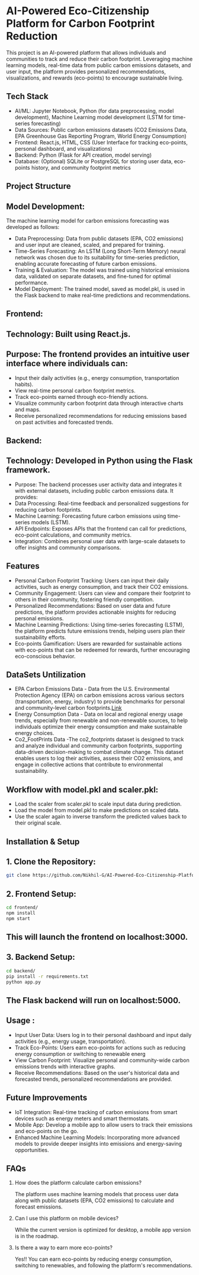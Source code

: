 
# AI-Powered Eco-Citizenship Platform for Carbon Footprint Reduction

This project is an AI-powered platform that allows individuals and communities to track and reduce their carbon footprint. Leveraging machine learning models, real-time data from public carbon emissions datasets, and user input, the platform provides personalized recommendations, visualizations, and rewards (eco-points) to encourage sustainable living.

## Tech Stack

- AI/ML: Jupyter Notebook, Python (for data preprocessing, model development), Machine Learning model development (LSTM for time-series forecasting)
- Data Sources: Public carbon emissions datasets (CO2 Emissions Data, EPA Greenhouse Gas Reporting Program, World Energy Consumption)
- Frontend: React.js, HTML, CSS (User Interface for tracking eco-points, personal dashboard, and visualizations)
- Backend: Python (Flask for API creation, model serving)
- Database: (Optional) SQLite or PostgreSQL for storing user data, eco-points history, and community footprint metrics

## Project Structure

## Model Development:

The machine learning model for carbon emissions forecasting was developed as follows:

- Data Preprocessing: Data from public datasets (EPA, CO2 emissions) and user input are cleaned, scaled, and prepared for training.
- Time-Series Forecasting: An LSTM (Long Short-Term Memory) neural network was chosen due to its suitability for time-series prediction, enabling accurate forecasting of future carbon emissions.
- Training & Evaluation: The model was trained using historical emissions data, validated on separate datasets, and fine-tuned for optimal performance.
- Model Deployment: The trained model, saved as model.pkl, is used in the Flask backend to make real-time predictions and recommendations.

## Frontend:
## Technology: Built using React.js.
## Purpose: The frontend provides an intuitive user interface where individuals can:
- Input their daily activities (e.g., energy consumption, transportation habits).
- View real-time personal carbon footprint metrics.
- Track eco-points earned through eco-friendly actions.
- Visualize community carbon footprint data through interactive charts and maps.
- Receive personalized recommendations for reducing emissions based on past activities and forecasted trends.

## Backend:
  ##  Technology: Developed in Python using the Flask framework.
- Purpose: The backend processes user activity data and integrates it with external datasets, including public carbon emissions data. It provides:
- Data Processing: Real-time feedback and personalized suggestions for reducing carbon footprints.
- Machine Learning: Forecasting future carbon emissions using time-series models (LSTM).
- API Endpoints: Exposes APIs that the frontend can call for predictions, eco-point calculations, and community metrics.
- Integration: Combines personal user data with large-scale datasets to offer insights and community comparisons.


## Features

- Personal Carbon Footprint Tracking: Users can input their daily activities, such as energy consumption, and track their CO2 emissions.
- Community Engagement: Users can view and compare their footprint to others in their community, fostering friendly competition.
- Personalized Recommendations: Based on user data and future predictions, the platform provides actionable insights for reducing personal emissions.
- Machine Learning Predictions: Using time-series forecasting (LSTM), the platform predicts future emissions trends, helping users plan their sustainability efforts.
- Eco-points Gamification: Users are rewarded for sustainable actions with eco-points that can be redeemed for rewards, further encouraging eco-conscious behavior.


 ## DataSets Untilization 

- EPA Carbon Emissions Data      - Data from the U.S. Environmental Protection Agency (EPA) on carbon emissions across various sectors (transportation, energy, industry) to provide benchmarks for personal and community-level carbon footprints.[Link](https://www.epa.gov/system/files/other-files/2024-10/2023_data_summary_spreadsheets.zip)
-  Energy Consumption Data      - Data on local and regional energy usage trends, especially from renewable and non-renewable sources, to help individuals optimize their energy consumption and make sustainable energy choices.
-  Co2_FootPrints Data               -The co2_footprints dataset is designed to track and analyze individual and community carbon footprints, supporting data-driven decision-making to combat climate change. This dataset enables users to log their activities, assess their CO2 emissions, and engage in collective actions that contribute to environmental sustainability.

## Workflow with model.pkl and scaler.pkl:

- Load the scaler from scaler.pkl to scale input data during prediction.
- Load the model from model.pkl to make predictions on scaled data.
-  Use the scaler again to inverse transform the predicted values back to their original scale.


## Installation & Setup
## 1. Clone the Repository:

```bash
git clone https://github.com/Nikhil-G/AI-Powered-Eco-Citizenship-Platform.git
```
## 2. Frontend Setup:

```bash
cd frontend/
npm install
npm start
```
## This will launch the frontend on localhost:3000.

## 3. Backend Setup:

```bash
cd backend/
pip install -r requirements.txt
python app.py
```
## The Flask backend will run on localhost:5000.


## Usage :

- Input User Data: Users log in to their personal dashboard and input daily activities (e.g., energy usage, transportation).
- Track Eco-Points: Users earn eco-points for actions such as reducing energy consumption or switching to renewable energ
- View Carbon Footprint: Visualize personal and community-wide carbon emissions trends with interactive graphs.
- Receive Recommendations: Based on the user's historical data and forecasted trends, personalized recommendations are provided.


## Future Improvements

- IoT Integration: Real-time tracking of carbon emissions from smart devices such as energy meters and smart thermostats.
- Mobile App: Develop a mobile app to allow users to track their emissions and eco-points on the go.
- Enhanced Machine Learning Models: Incorporating more advanced models to provide deeper insights into emissions and energy-saving opportunities.


## FAQs

1. How does the platform calculate carbon emissions?

    The platform uses machine learning models that process user data along with public datasets (EPA, CO2 emissions) to calculate and forecast emissions.

2. Can I use this platform on mobile devices?

    While the current version is optimized for desktop, a mobile app version is in the roadmap.

3. Is there a way to earn more eco-points?

    Yes!! You can earn eco-points by reducing energy consumption, switching to renewables, and following the platform's recommendations.
